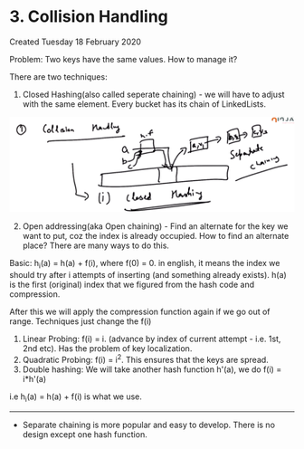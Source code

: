 # 3. Collision Handling
Created Tuesday 18 February 2020

Problem: Two keys have the same values. How to manage it?

There are two techniques:
1. Closed Hashing(also called seperate chaining) - we will have to adjust with the same element. Every bucket has its chain of LinkedLists.

![](../../../../../../assets/3._Collision_Handling-image-1-039c860d.png)

2. Open addressing(aka Open chaining) - Find an alternate for the key we want to put, coz the index is already occupied. How to find an alternate place? There are many ways to do this.

Basic: h<sub>i</sub>(a) = h(a) + f(i), where f(0) = 0. in english, it means the index we should try after i attempts of inserting (and something already exists). h(a) is the first (original) index that we figured from the hash code and compression.

After this we will apply the compression function again if we go out of range.
Techniques just change the f(i)

1. Linear Probing: f(i) = i. (advance by index of current attempt - i.e. 1st, 2nd etc). Has the problem of key localization.
2. Quadratic Probing: f(i) = i<sup>2</sup>. This ensures that the keys are spread.
3. Double hashing: We will take another hash function h'(a), we do f(i) = i\*h'(a)

i.e h<sub>i</sub>(a) = h(a) + f(i) is what we use.

---

- Separate chaining is more popular and easy to develop. There is no design except one hash function.

